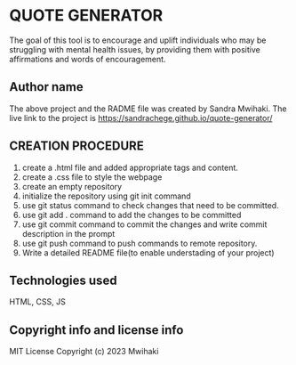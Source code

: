 # QUOTE GENERATOR
The goal of this tool is to encourage and uplift individuals who may be struggling with mental health issues, by providing them with positive affirmations and words of encouragement.

## Author name
The above project and the RADME file was created by Sandra Mwihaki. The live link to the project is https://sandrachege.github.io/quote-generator/

 ## CREATION PROCEDURE
 1. create a .html file and added appropriate tags and content.
 2. create a .css file to style the webpage
 3. create an empty repository
 4. initialize the repository using git init command
 5. use git status command to check changes that need to be committed.
 6. use git add . command to add the changes to be committed
 7. use git commit command to commit the changes and write commit description in the prompt
 8. use git push command to push commands to remote repository.
 9. Write a detailed README file(to enable understading of your project)
 
 ## Technologies used
 
  HTML, CSS, JS
  
 ## Copyright info and license info
  
  MIT License Copyright (c) 2023 Mwihaki
